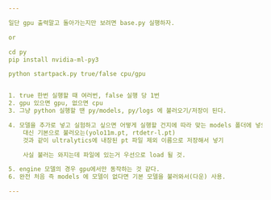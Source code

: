 ```yaml
---

일단 gpu 출력말고 돌아가는지만 보려면 base.py 실행하자.

or 

cd py
pip install nvidia-ml-py3

python startpack.py true/false cpu/gpu


1. true 한번 실행할 때 여러번, false 실행 당 1번
2. gpu 있으면 gpu, 없으면 cpu
3. 그냥 python 실행할 땐 py/models, py/logs 에 불러오기/저장이 된다.

4. 모델을 추가로 넣고 실험하고 싶으면 어떻게 실행할 건지에 따라 맞는 models 폴더에 넣으면 됨. 
    대신 기본으로 불러오는(yolo11m.pt, rtdetr-l.pt) 
    것과 같이 ultralytics에 내장된 pt 파일 제외 이름으로 저장해서 넣기

    사실 불러는 와지는데 파일에 있는거 우선으로 load 될 것.

5. engine 모델의 경우 gpu에서만 동작하는 것 같다.
6. 완전 처음 즉 models 에 모델이 없다면 기본 모델을 불러와서(다운) 사용.

---
```

